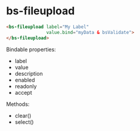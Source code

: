 # bs-fileupload

```html
<bs-fileupload label="My Label"
               value.bind="myData & bsValidate">
</bs-fileupload>
```

Bindable properties:

- label
- value
- description
- enabled
- readonly
- accept

Methods:

- clear()
- select()